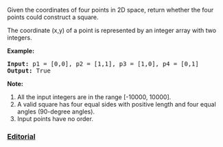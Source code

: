 Given the coordinates of four points in 2D space, return whether the four points could construct a square.

The coordinate (x,y) of a point is represented by an integer array with two integers.

**Example:**
<pre>
<b>Input:</b> p1 = [0,0], p2 = [1,1], p3 = [1,0], p4 = [0,1]
<b>Output:</b> True
</pre>

**Note:**

 1. All the input integers are in the range [-10000, 10000].
 2. A valid square has four equal sides with positive length and four equal angles (90-degree angles).
 3. Input points have no order.


### [Editorial](https://leetcode.com/articles/kill-process-2/)

